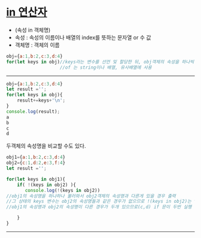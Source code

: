[in 연산자](https://developer.mozilla.org/ko/docs/Web/JavaScript/Reference/Operators/in)
===
* (속성 in 객체명)
* 속성 : 속성의 이름이나 배열의 index를 뜻하는 문자열 or 수 값
* 객체명 : 객체의 이름
```js
obj={a:1,b:2,c:3,d:4}
for(let keys in obj)//keys라는 변수를 선언 및 할당한 뒤, obj객체의 속성을 하나씩 불러옴.
                    //of 는 string이나 배열, 유사배열에 사용

```
***
```js
obj={a:1,b:2,c:3,d:4}
let result ='';
for(let keys in obj){
    result+=keys+'\n';
}
console.log(result);
a
b
c
d
```
두객체의 속성명을 비교할 수도 있다.
```js
obj1={a:1,b:2,c:3,d:4}
obj2={c:1,d:2,e:3,f:4}
let result ='';

for(let keys in obj1){
    if( !(keys in obj2) ){
       console.log(!(keys in obj2)) 
//obj1의 속성명을 하나하나 불러와서 obj2객체의 속성명과 다른게 있을 경우 출력
//그 상태의 keys 변수는 obj2의 속성명들과 같은 경우가 없으므로 !(keys in obj2)는 true를 출력
//obj1의 속성명과 obj2의 속성명이 다른 경우가 두개 있으므로(c,d) if 문이 두번 실행 및 true 2번출력

    }
}
```
***
